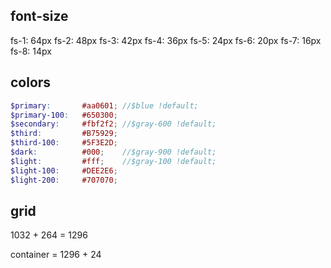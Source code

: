 ## font-size
fs-1: 64px
fs-2: 48px
fs-3: 42px
fs-4: 36px
fs-5: 24px
fs-6: 20px
fs-7: 16px
fs-8: 14px

## colors
``` scss
$primary:       #aa0601; //$blue !default;
$primary-100:   #650300;
$secondary:     #fbf2f2; //$gray-600 !default;
$third:         #B75929;
$third-100:     #5F3E2D;
$dark:          #000;    //$gray-900 !default;
$light:         #fff;    //$gray-100 !default;
$light-100:     #DEE2E6;
$light-200:     #707070;
```

## grid

1032 + 264 = 1296

container = 1296 + 24
